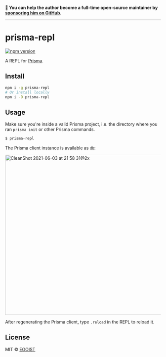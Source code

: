 **💛 You can help the author become a full-time open-source maintainer by [sponsoring him on GitHub](https://github.com/sponsors/egoist).**

---

# prisma-repl

[![npm version](https://badgen.net/npm/v/prisma-repl)](https://npm.im/prisma-repl)

A REPL for [Prisma](https://www.prisma.io/).

## Install

```bash
npm i -g prisma-repl
# Or install locally
npm i -D prisma-repl
```

## Usage

Make sure you're inside a valid Prisma project, i.e. the directory where you ran `prisma init` or other Prisma commands.

```bash
$ prisma-repl
```

The Prisma client instance is available as `db`:

<img width="518" alt="CleanShot 2021-06-03 at 21 58 31@2x" src="https://user-images.githubusercontent.com/8784712/120657208-e204f600-c4b6-11eb-89cf-a0640b0e2e2a.png">


After regenerating the Prisma client, type `.reload` in the REPL to reload it.

## License

MIT &copy; [EGOIST](https://github.com/sponsors/egoist)

